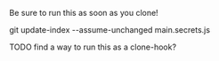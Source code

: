 Be sure to run this as soon as you clone!

git update-index --assume-unchanged main.secrets.js

TODO find a way to run this as a clone-hook?
